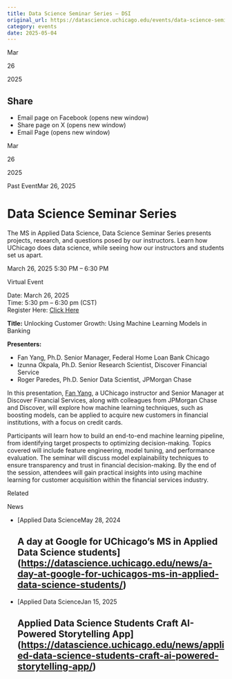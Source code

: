 ```yaml
---
title: Data Science Seminar Series – DSI
original_url: https://datascience.uchicago.edu/events/data-science-seminar-series-7
category: events
date: 2025-05-04
---
```


Mar

26

2025

## Share

* Email page on Facebook (opens new window)
* Share page on X (opens new window)
* Email Page (opens new window)

<!-- Table-like structure detected -->

Mar

26

2025

Past EventMar 26, 2025

# Data Science Seminar Series

The MS in Applied Data Science, Data Science Seminar Series presents projects, research, and questions posed by our instructors. Learn how UChicago does data science, while seeing how our instructors and students set us apart.

March 26, 2025 5:30 PM – 6:30 PM

Virtual Event

Date: March 26, 2025  
Time: 5:30 pm – 6:30 pm (CST)  
Register Here: [Click Here](https://apply-psd.uchicago.edu/register/?id=ac1baa08-9fc6-422f-9241-4df71a038bfb)

**Title:** Unlocking Customer Growth: Using Machine Learning Models in Banking

**Presenters:**

* Fan Yang, Ph.D. Senior Manager, Federal Home Loan Bank Chicago
* Izunna Okpala, Ph.D. Senior Research Scientist, Discover Financial Service
* Roger Paredes, Ph.D. Senior Data Scientist, JPMorgan Chase

In this presentation, [Fan Yang](https://datascience.uchicago.edu/people/fan-yang-phd/), a UChicago instructor and Senior Manager at Discover Financial Services, along with colleagues from JPMorgan Chase and Discover, will explore how machine learning techniques, such as boosting models, can be applied to acquire new customers in financial institutions, with a focus on credit cards.

Participants will learn how to build an end-to-end machine learning pipeline, from identifying target prospects to optimizing decision-making. Topics covered will include feature engineering, model tuning, and performance evaluation. The seminar will discuss model explainability techniques to ensure transparency and trust in financial decision-making. By the end of the session, attendees will gain practical insights into using machine learning for customer acquisition within the financial services industry.

Related

News

* [Applied Data ScienceMay 28, 2024

  ## A day at Google for UChicago’s MS in Applied Data Science students](https://datascience.uchicago.edu/news/a-day-at-google-for-uchicagos-ms-in-applied-data-science-students/)
* [Applied Data ScienceJan 15, 2025

  ## Applied Data Science Students Craft AI-Powered Storytelling App](https://datascience.uchicago.edu/news/applied-data-science-students-craft-ai-powered-storytelling-app/)